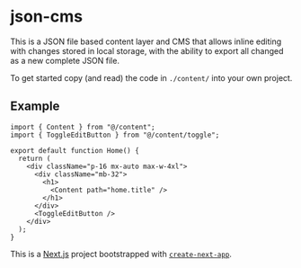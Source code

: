 # json-cms

This is a JSON file based content layer and CMS that allows inline editing with changes stored
in local storage, with the ability to export all changed as a new complete JSON file.

To get started copy (and read) the code in `./content/` into your own project.

## Example

```tsx
import { Content } from "@/content";
import { ToggleEditButton } from "@/content/toggle";

export default function Home() {
  return (
    <div className="p-16 mx-auto max-w-4xl">
      <div className="mb-32">
        <h1>
          <Content path="home.title" />
        </h1>
      </div>
      <ToggleEditButton />
    </div>
  );
}
```

This is a [Next.js](https://nextjs.org) project bootstrapped with [`create-next-app`](https://nextjs.org/docs/app/api-reference/cli/create-next-app).
